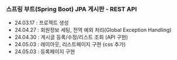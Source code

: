 ### 스프링 부트(Spring Boot) JPA 게시판 - REST API 
- 24.03.17 : 프로젝트 생성
- 24.04.27 : 회원정보 세팅, 전역 예외 처리(Global Exception Handling)
- 24.04.30 : 게시글 등록/수정/리스트 조회 (API 구현)
- 24.05.03 : 레이아웃, 리스트페이지 구현 (css 추가)
- 24.05.03 : 등록페이지 구현